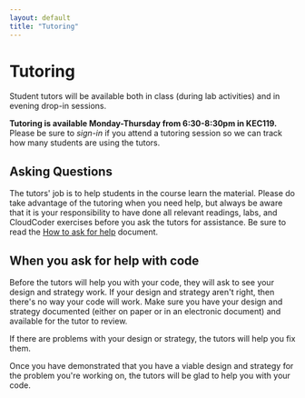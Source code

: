 ```yaml
---
layout: default
title: "Tutoring"
---
```


# Tutoring

Student tutors will be available both in class (during lab activities) and in evening drop-in sessions.
  
**Tutoring is available Monday-Thursday from 6:30-8:30pm in KEC119.** Please be sure to *sign-in* if you attend a tutoring session so we can track how many students are using the tutors.

## Asking Questions

The tutors' job is to help students in the course learn the material.  Please do take advantage of the tutoring when you need help, but always be aware that it is your responsibility to have done all relevant readings, labs, and CloudCoder exercises before you ask the tutors for assistance.  Be sure to read the [How to ask for help](HowToAskForHelp.html) document.

## When you ask for help with code

Before the tutors will help you with your code, they will ask to see your design and strategy work.  If your design and strategy aren't right, then there's no way your code will work.  Make sure you have your design and strategy documented (either on paper or in an electronic document) and available for the tutor to review.

If there are problems with your design or strategy, the tutors will help you fix them.

Once you have demonstrated that you have a viable design and strategy for the problem you're working on, the tutors will be glad to help you with your code.

<!--
## In class

The in-class tutors are:

* Section 101 (Snyder - KEC119),  8:00-9:15):  Jason Constantine, Patrick Nelson
* Section 102 (Snyder - KEC119), 10:00-11:15): Joel Horne(W,F), Josh Gross(W), Andrew Georgiou(F)
* Section 103 (Hake - KEC123),    8:00-9:15):  Alyssa McDevitt, Madison Tibbett 

## Evening sessions

Monday, Tuesday, Wednesday, and Thursday evening drop-in hours are 6:00-8:30 PM, in KEC 119.

**Important**: Be aware that the evening sessions can be very busy close to an assignment deadline.  Your best bet is to *start assignments early* and *ask questions early* to avoid the rush.

The evening tutors are:

* Monday    (6:00-8:30):  Jason Constantine, Andrew Georgiou 
* Tuesday   (6:00-8:30):  Joel Horne, Johnny Quinteros
* Wednesday (6:00-8:30):  Alyssa McDevitt, Patrick Nelson
* Thursday  (6:00-8:30):  Joel Horne, Johnny Quinteros

<!-- vim:set wrap: ­-->
<!-- vim:set linebreak: -->
<!-- vim:set nolist: -->
